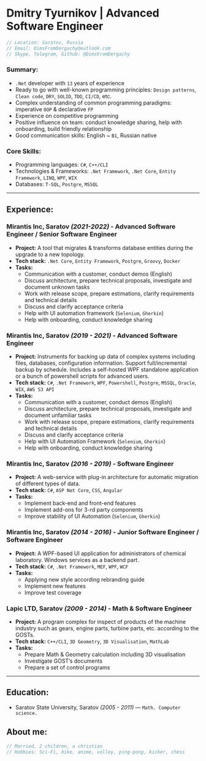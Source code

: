 # Dmitry Tyurnikov | Advanced Software Engineer

``` csharp
// Location: Saratov, Russia
// Email: DimsFromDergachy@outlook.com
// Skype, Telegram, Github: @DimsFromDergachy
```

### Summary:

* `.Net` developer with `13` years of experience
* Ready to go with well-known programming principles: `Design patterns`, `Clean code`, `DRY`, `SOLID`, `TDD`, `CI/CD`, etc.
* Complex understanding of common programming paradigms: imperative `OOP` & declarative `FP`
* Experience on competitive programming
* Positive influence on team: conduct knowledge sharing, help with onboarding, build friendly relationship
* Good communication skills: English ~ `B1`, Russian native

### Core Skills:
* Programming languages: `C#`, `C++/CLI`
* Technologies & Frameworks: `.Net Framework`, `.Net Core`, `Entity Framework`, `LINQ`, `WPF`, `WIX`
* Databases: `T-SQL`, `Postgre`, `MSSQL`

---
## Experience:
### Mirantis Inc, Saratov _(2021-2022)_ - Advanced Software Engineer / Senior Software Engineer

- **Project:** A tool that migrates & transforms database entities during the upgrade to a new topology.
- **Tech stack:** `.Net Core`, `Entity Framework`, `Postgre`, `Groovy`, `Docker`
- **Tasks:**
    * Communication with a customer, conduct demos (English)
    * Discuss architecture, prepare technical proposals, investigate and document unknown tasks
    * Work with release scope, prepare estimations, clarify requirements and technical details
    * Discuss and clarify acceptance criteria
    * Help with UI automation framework (`Selenium`, `Gherkin`)
    * Help with onboarding, conduct knowledge sharing

### Mirantis Inc, Saratov _(2019 - 2021)_ - Advanced Software Engineer

- **Project:** Instruments for backing up data of complex systems including files, databases, configuration information. Support full/incremental backup by schedule. Includes a self-hosted WPF standalone application or a bunch of powershell scripts for advanced users.
- **Tech stack:** `C#`, `.Net Framework`, `WPF`, `Powershell`, `Postgre`, `MSSQL`, `Oracle`, `WIX`, `AWS S3 API`
- **Tasks:**
    * Communication with a customer, conduct demos (English)
    * Discuss architecture, prepare technical proposals, investigate and document unfamiliar tasks
    * Work with release scope, prepare estimations, clarify requirements and technical details
    * Discuss and clarify acceptance criteria
    * Help with UI Automation Framework (`Selenium`, `Gherkin`)
    * Help with onboarding, conduct knowledge sharing

### Mirantis Inc, Saratov _(2016 - 2019)_ - Software Engineer

- **Project:** A web-service with plug-in architecture for automatic migration of different types of data.
- **Tech stack:** `C#`, `ASP Net Core`, `CSS`, `Angular`
- **Tasks:**
    * Implement back-end and front-end features
    * Implement add-ons for 3-rd party components
    * Improve stability of UI Automation (`Selenium`, `Gherkin`)

### Mirantis Inc, Saratov _(2014 - 2016)_ - Junior Software Engineer / Software Engineer

- **Project:** A WPF-based UI application for administrators of chemical laboratory. Windows services as a backend part.
- **Tech stack:** `C#`, `.Net Framework`, `MEF`, `WPF`, `WCF`
- **Tasks:**
    * Applying new style according rebranding guide
    * Implement new features
    * Improve test coverage

### Lapic LTD, Saratov _(2009 - 2014)_ - Math & Software Engineer

- **Project:** A program complex for inspect of products of the machine industry such as gears, engine parts, turbine parts, etc. according to the GOSTs.
- **Tech stack:** `C++/CLI`, `3D Geometry`, `3D Visualisation`, `MathLab`
- **Tasks:**
    * Prepare Math & Geometry calculation including 3D visualisation
    * Investigate GOST’s documents
    * Prepare a set of control programs

---
## Education:
* Saratov State University, Saratov _(2005 - 2011)_ — `Math. Computer science.`

## About me:
``` csharp
// Married, 2 children, a christian
// Hobbies: Sci-Fi, bike, anime, volley, ping-pong, kicker, chess
```

